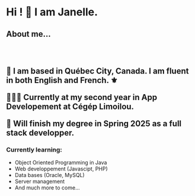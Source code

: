 <h1> Hi ! 👀 I am Janelle. </h1>

<h2> About me...<h2>
</br>
  
<p> 📍  I am based in Québec City, Canada. I am fluent in both English and French. ⚜ </p>
<p> 👩🏻‍💻 Currently at my second year in  <bold>App Developement</bold> at Cégép Limoilou.  </p>
<p> 📅 Will finish my degree in Spring 2025 as a full stack developper. </p>

<h3> Currently learning:</h3>
<ul>
  <li> Object Oriented Programming in Java </li>
  <li> Web developpement (Javascipt, PHP)</li>
  <li> Data bases (Oracle, MySQL) </li>
  <li> Server management</li>
  <li> And much more to come...</li>
</ul>

